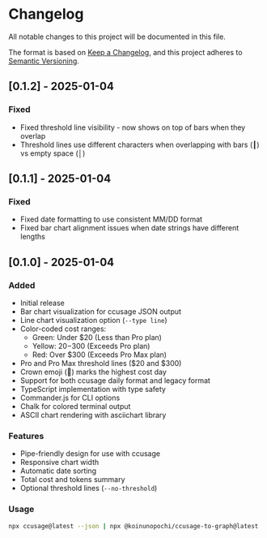 # Changelog

All notable changes to this project will be documented in this file.

The format is based on [Keep a Changelog](https://keepachangelog.com/en/1.0.0/),
and this project adheres to [Semantic Versioning](https://semver.org/spec/v2.0.0.html).

## [0.1.2] - 2025-01-04

### Fixed
- Fixed threshold line visibility - now shows on top of bars when they overlap
- Threshold lines use different characters when overlapping with bars (┃) vs empty space (│)

## [0.1.1] - 2025-01-04

### Fixed
- Fixed date formatting to use consistent MM/DD format
- Fixed bar chart alignment issues when date strings have different lengths

## [0.1.0] - 2025-01-04

### Added
- Initial release
- Bar chart visualization for ccusage JSON output
- Line chart visualization option (`--type line`)
- Color-coded cost ranges:
  - Green: Under $20 (Less than Pro plan)
  - Yellow: $20-$300 (Exceeds Pro plan)
  - Red: Over $300 (Exceeds Pro Max plan)
- Pro and Pro Max threshold lines ($20 and $300)
- Crown emoji (👑) marks the highest cost day
- Support for both ccusage daily format and legacy format
- TypeScript implementation with type safety
- Commander.js for CLI options
- Chalk for colored terminal output
- ASCII chart rendering with asciichart library

### Features
- Pipe-friendly design for use with ccusage
- Responsive chart width
- Automatic date sorting
- Total cost and tokens summary
- Optional threshold lines (`--no-threshold`)

### Usage
```bash
npx ccusage@latest --json | npx @koinunopochi/ccusage-to-graph@latest
```
